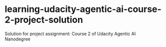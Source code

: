 # learning-udacity-agentic-ai-course-2-project-solution
Solution for project assignment: Course 2 of Udacity Agentic AI Nanodegree
